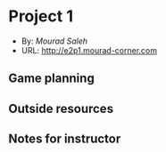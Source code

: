 # Project 1

- By: _Mourad Saleh_
- URL: <http://e2p1.mourad-corner.com>

## Game planning

## Outside resources

## Notes for instructor
